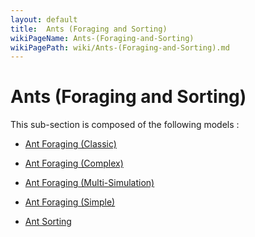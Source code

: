 ```yaml
---
layout: default
title:  Ants (Foraging and Sorting)
wikiPageName: Ants-(Foraging-and-Sorting)
wikiPagePath: wiki/Ants-(Foraging-and-Sorting).md
---
```


# Ants (Foraging and Sorting)

This sub-section is composed of the following models :

* [Ant Foraging (Classic)](references#Ants(ForagingandSorting)AntForaging(Classic))

* [Ant Foraging (Complex)](references#Ants(ForagingandSorting)AntForaging(Complex))

* [Ant Foraging (Multi-Simulation)](references#Ants(ForagingandSorting)AntForaging(Multi-Simulation))

* [Ant Foraging (Simple)](references#Ants(ForagingandSorting)AntForaging(Simple))

* [Ant Sorting](references#Ants(ForagingandSorting)AntSorting)

